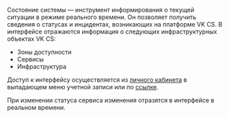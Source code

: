 Состояние системы — инструмент информирования о текущей ситуации в режиме реального времени. Он позволяет получить сведения о статусах и инцидентах, возникающих на платформе VK CS. В интерфейсе отражаются информация о следующих инфраструктурных объектах VK CS:

- Зоны доступности
- Сервисы
- Инфраструктура

Доступ к интерфейсу осуществляется из [личного кабинета](https://mcs.mail.ru/app/main/) в выпадающем меню учетной записи или по [ссылке](https://status.mcs.mail.ru/).

При изменении статуса сервиса изменения отразятся в интерфейсе в реальном времени.
